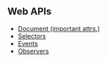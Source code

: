 ## Web APIs
* [Document (important attrs.)](https://developer.mozilla.org/en-US/docs/Web/API/Document)
* [Selectors](https://github.com/ridvandmrc/Self-Learning/tree/main/web-API/selectors)
* [Events](#)
* [Observers](#)